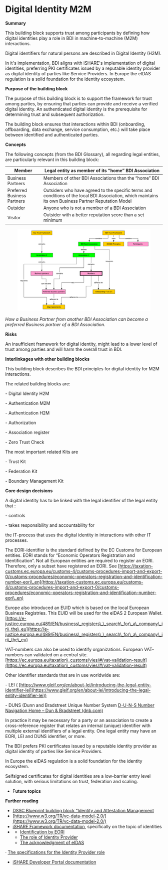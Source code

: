 # Digital Identity M2M

**Summary**

This building block supports trust among participants by defining how digital identities play a role in BDI in machine-to-machine (M2M) interactions.

Digital identifiers for natural persons are described in Digital Identity (H2M).

In it's implementation, BDI aligns with iSHARE's implementation of digital identities, preferring PKI certificates issued by a reputable identity provider as digital identity of parties like Service Providers. In Europe the eIDAS regulation is a solid foundation for the identity ecosystem.

**Purpose of the building block**

The purpose of this building block is to support the framework for trust among parties, by ensuring that parties can provide and receive a verified digital identity.  An authenticated digital identity is the prerequisite for determining trust and subsequent authorization.

The building block ensures that interactions within BDI (onboarding, offboarding, data exchange, service consumption, etc.) will take place between identified and authenticated  parties.

**Concepts**

The following concepts (from the BDI Glossary), all regarding legal entities, are particularly relevant in this building block:



| Member                      | Legal entity as member of its “home”  BDI Association                                                                                                   |
| --------------------------- | ------------------------------------------------------------------------------------------------------------------------------------------------------- |
| Business Partners           | Members of other BDI Associations than the “home” BDI Association                                                                                       |
| Preferred Business Partners | Outsiders  who have agreed to the specific terms and conditions of the local BDI Association, which maintains its own Business Partner Reputation Model |
| Outsider                    | Anyone who is not a member of a BDI Association                                                                                                         |
| Visitor                     | Outsider with a better reputation score than a set minimum                                                                                              |

&#x20;

<figure><img src="../../.gitbook/assets/image.png" alt=""><figcaption></figcaption></figure>

_How a Business Partner from another BDI Association can become a preferred Business partner of a BDI Association._

**Risks**

An insufficient framework for digital identity, might lead to a lower level of trust among parties and will harm the overall trust in BDI.

**Interlinkages with other building blocks**

This building block describes the BDI principles for digital identity for M2M interactions.

The related building blocks are:

\-          Digital Identity H2M

\-          Authentication M2M

\-          Authentication H2M

\-          Authorization

\-          Association register

\-          Zero Trust Check

The most important related Kits are

\-          Trust Kit

\-          Federation Kit

\-          Boundary Management Kit

&#x20;**Core design decisions**

A digital identity has to be linked with the legal identifier of the legal entity that :

\-          controls

\-          takes responsibility and accountability for

the IT-process that uses the digital identity in interactions with other IT processes.

The EORI-identifier is the standard defined by the EC Customs for European entities. EORI stands for “Economic Operators Registration and Identification”. Not all European entities are required to register an EORI. Therefore, only a subset have registered an EORI. See [https://taxation-customs.ec.europa.eu/customs-4/customs-procedures-import-and-export-0/customs-procedures/economic-operators-registration-and-identification-number-eori\_en](https://taxation-customs.ec.europa.eu/customs-4/customs-procedures-import-and-export-0/customs-procedures/economic-operators-registration-and-identification-number-eori\_en)

Europe also introduced an EUID which is based on the local European Business Registries. This EUID will be used for the eIDAS 2 European Wallet. [https://e-justice.europa.eu/489/EN/business\_registers\_\_search\_for\_a\_company\_in\_the\_eu](https://e-justice.europa.eu/489/EN/business\_registers\_\_search\_for\_a\_company\_in\_the\_eu)

VAT-numbers can also be used to identify organizations. European VAT-numbers can validated on a central site. [https://ec.europa.eu/taxation\_customs/vies/#/vat-validation-result](https://ec.europa.eu/taxation\_customs/vies/#/vat-validation-result)

Other identifier standards that are in use worldwide are:

\-          LEI ( [https://www.gleif.org/en/about-lei/introducing-the-legal-entity-identifier-lei](https://www.gleif.org/en/about-lei/introducing-the-legal-entity-identifier-lei))

\-          DUNS (Dunn and Bradstreet Unique Number System [D-U-N-S Number Navigation Home – Dun & Bradstreet (dnb.com)](https://www.dnb.com/duns.html)

In practice it may be necessary for a party or an association to create a cross-reference register that relates an internal (unique) identifier with multiple external identifiers of a legal entity. One legal entity may have an EORI, LEI and DUNS identifier, or more.

The BDI prefers PKI certificates issued by a reputable identity provider as digital identity of parties like Service Providers.

In Europe the eIDAS regulation is a solid foundation for the identity ecosystem.

Selfsigned certificates for digital identities are a low-barrier entry level solution, with serious limitations on trust, federation and scaling.

* ​F**uture topics**

**Further reading**

&#x20;

* ​[DSSC Blueprint building block “Identity and Attestation Management](https://dssc.eu/space/BVE/357075352/Identity+and+Attestation+Management)​
* ​[https://www.w3.org/TR/vc-data-model-2.0/](https://www.w3.org/TR/vc-data-model-2.0/)​
* ​[iSHARE Framework documentation](https://framework.ishare.eu/), specifically on the topic of identities
*
  * [Identification by EORI](https://framework.ishare.eu/is/identification-by-eori)​
  * ​[The role of Identity Provider](https://framework.ishare.eu/is/functional-requirements-per-role#Functionalrequirementsperrole-IdentityProvider)​
  * ​[The acknowledgment of eIDAS](https://framework.ishare.eu/is/regulation-on-electronic-identification-and-trust-)​

·         ​​[The specifications for the Identity Provider role](https://dev.ishare.eu/identity-provider/authorize.html)​

* ​[iSHARE Developer Portal documentation](https://dev.ishare.eu/)​
